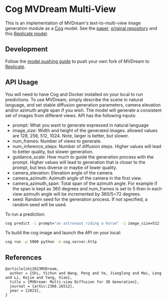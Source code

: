 # Cog MVDream Multi-View 
This is an implementation of MVDream's text-to-multi-view image generation module as a [Cog](https://github.com/replicate/cog) model. See the [paper](https://arxiv.org/abs/2308.16512), [original repository](https://github.com/bytedance/MVDream) and this [Replicate model](https://replicate.com/adirik/mvdream-multi-view).

## Development

Follow the [model pushing guide](https://replicate.com/docs/guides/push-a-model) to push your own fork of MVDream to [Replicate](https://replicate.com).


## API Usage
You will need to have Cog and Docker installed on your local to run predictions. To use MVDream, simply describe the scene in natural language, and set stable diffusion generation parameters, camera elevation and/or azimuth angle span if you wish. The model will generate a consistent set of images from different views. API has the following inputs:

- prompt: What you want to generate expressed in natural language
- image_size: Width and height of the generated images. allowed values are 128, 256, 512, 1024. Note, larger is better, but slower.
- num_frames: Number of views to generate.
- num_inference_steps: Number of diffusion steps. Higher values will lead to better quality, but slower generation.
- guidance_scale: How much to guide the generation process with the prompt. Higher values will lead to generation that is closer to the prompt, but less diverse or maybe of lower quality.
- camera_elevation: Elevation angle of the camera.
- camera_azimuth: Azimuth angle of the camera in the first view.
- camera_azimuth_span: Total span of the azimuth angle. For example if the span is kept as 360 degrees and num_frames is set to 5 then in each view azimuth angle will be incremented by 360/5=72 degrees.
- seed: Random seed for the generation process. If not specified, a random seed will be used.


To run a prediction:
```bash
cog predict -i prompt="an astronaut riding a horse" -i image_size=512
```

To build the cog image and launch the API on your local:
```bash
cog run -p 5000 python -m cog.server.http
```

## References 
```
@article{shi2023MVDream,
  author = {Shi, Yichun and Wang, Peng and Ye, Jianglong and Mai, Long and Li, Kejie and Yang, Xiao},
  title = {MVDream: Multi-view Diffusion for 3D Generation},
  journal = {arXiv:2308.16512},
  year = {2023},
}
```